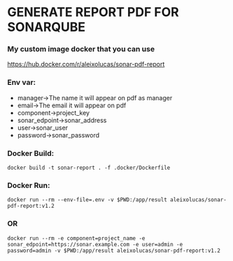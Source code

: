 # GENERATE REPORT PDF FOR SONARQUBE

### My custom image docker that you can use
https://hub.docker.com/r/aleixolucas/sonar-pdf-report

### Env var:
- manager->The name it will appear on pdf as manager
- email->The email it will appear on pdf
- component->project_key
- sonar_edpoint->sonar_address
- user->sonar_user
- password->sonar_password

### Docker Build:
```
docker build -t sonar-report . -f .docker/Dockerfile
```
### Docker Run:
```
docker run --rm --env-file=.env -v $PWD:/app/result aleixolucas/sonar-pdf-report:v1.2
```
### OR
```
docker run --rm -e component=project_name -e sonar_edpoint=https://sonar.example.com -e user=admin -e password=admin -v $PWD:/app/result aleixolucas/sonar-pdf-report:v1.2
```
